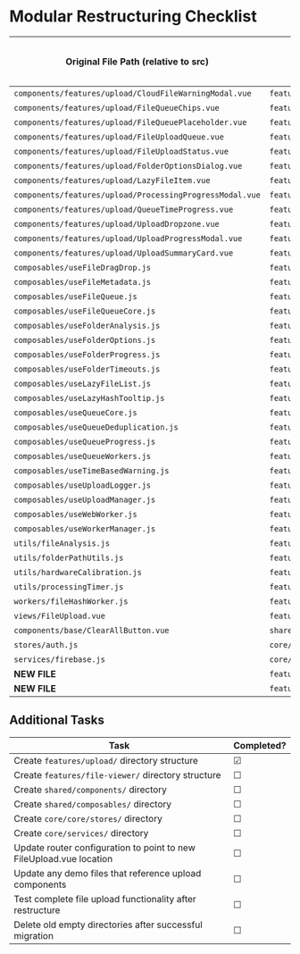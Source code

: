 # Modular Restructuring Checklist

| Original File Path (relative to src)                     | New File Path (relative to src)                          | File Moved? | Old File Cleaned up? | References Updated Throughout Codebase? | Validated Functionality? |
| -------------------------------------------------------- | -------------------------------------------------------- | ----------- | -------------------- | --------------------------------------- | ------------------------ |
| `components/features/upload/CloudFileWarningModal.vue`   | `features/upload/components/CloudFileWarningModal.vue`   | ☑          | ☑                   | ☑                                      | ☐                        |
| `components/features/upload/FileQueueChips.vue`          | `features/upload/components/FileQueueChips.vue`          | ☑          | ☑                   | ☑                                      | ☐                        |
| `components/features/upload/FileQueuePlaceholder.vue`    | `features/upload/components/FileQueuePlaceholder.vue`    | ☑          | ☑                   | ☑                                      | ☐                        |
| `components/features/upload/FileUploadQueue.vue`         | `features/upload/components/FileUploadQueue.vue`         | ☑          | ☑                   | ☑                                      | ☐                        |
| `components/features/upload/FileUploadStatus.vue`        | `features/upload/components/FileUploadStatus.vue`        | ☑          | ☑                   | ☑                                      | ☐                        |
| `components/features/upload/FolderOptionsDialog.vue`     | `features/upload/components/FolderOptionsDialog.vue`     | ☑          | ☑                   | ☑                                      | ☐                        |
| `components/features/upload/LazyFileItem.vue`            | `features/upload/components/LazyFileItem.vue`            | ☑          | ☑                   | ☑                                      | ☐                        |
| `components/features/upload/ProcessingProgressModal.vue` | `features/upload/components/ProcessingProgressModal.vue` | ☑          | ☑                   | ☑                                      | ☐                        |
| `components/features/upload/QueueTimeProgress.vue`       | `features/upload/components/QueueTimeProgress.vue`       | ☑          | ☑                   | ☑                                      | ☐                        |
| `components/features/upload/UploadDropzone.vue`          | `features/upload/components/UploadDropzone.vue`          | ✓           | ✓                    | ✓                                       | ✓                        |
| `components/features/upload/UploadProgressModal.vue`     | `features/upload/components/UploadProgressModal.vue`     | ☐           | ☐                    | ☐                                       | ☐                        |
| `components/features/upload/UploadSummaryCard.vue`       | `features/upload/components/UploadSummaryCard.vue`       | ☐           | ☐                    | ☐                                       | ☐                        |
| `composables/useFileDragDrop.js`                         | `features/upload/composables/useFileDragDrop.js`         | ✅          | ✅                   | ✅                                      | ✅                       |
| `composables/useFileMetadata.js`                         | `features/upload/composables/useFileMetadata.js`         | ✅          | ✅                   | ✅                                      | ✅                       |
| `composables/useFileQueue.js`                            | `features/upload/composables/useFileQueue.js`            | ☐           | ☐                    | ☐                                       | ☐                        |
| `composables/useFileQueueCore.js`                        | `features/upload/composables/useFileQueueCore.js`        | ☐           | ☐                    | ☐                                       | ☐                        |
| `composables/useFolderAnalysis.js`                       | `features/upload/composables/useFolderAnalysis.js`       | ☐           | ☐                    | ☐                                       | ☐                        |
| `composables/useFolderOptions.js`                        | `features/upload/composables/useFolderOptions.js`        | ☐           | ☐                    | ☐                                       | ☐                        |
| `composables/useFolderProgress.js`                       | `features/upload/composables/useFolderProgress.js`       | ☐           | ☐                    | ☐                                       | ☐                        |
| `composables/useFolderTimeouts.js`                       | `features/upload/composables/useFolderTimeouts.js`       | ☐           | ☐                    | ☐                                       | ☐                        |
| `composables/useLazyFileList.js`                         | `features/upload/composables/useLazyFileList.js`         | ☑          | ☑                   | ☑                                      | ☐                        |
| `composables/useLazyHashTooltip.js`                      | `features/upload/composables/useLazyHashTooltip.js`      | ☑          | ☑                   | ☑                                      | ☐                        |
| `composables/useQueueCore.js`                            | `features/upload/composables/useQueueCore.js`            | ☐           | ☐                    | ☐                                       | ☐                        |
| `composables/useQueueDeduplication.js`                   | `features/upload/composables/useQueueDeduplication.js`   | ☐           | ☐                    | ☐                                       | ☐                        |
| `composables/useQueueProgress.js`                        | `features/upload/composables/useQueueProgress.js`        | ☐           | ☐                    | ☐                                       | ☐                        |
| `composables/useQueueWorkers.js`                         | `features/upload/composables/useQueueWorkers.js`         | ☐           | ☐                    | ☐                                       | ☐                        |
| `composables/useTimeBasedWarning.js`                     | `features/upload/composables/useTimeBasedWarning.js`     | ☐           | ☐                    | ☐                                       | ☐                        |
| `composables/useUploadLogger.js`                         | `features/upload/composables/useUploadLogger.js`         | ☐           | ☐                    | ☐                                       | ☐                        |
| `composables/useUploadManager.js`                        | `features/upload/composables/useUploadManager.js`        | ☐           | ☐                    | ☐                                       | ☐                        |
| `composables/useWebWorker.js`                            | `features/upload/composables/useWebWorker.js`            | ☐           | ☐                    | ☐                                       | ☐                        |
| `composables/useWorkerManager.js`                        | `features/upload/composables/useWorkerManager.js`        | ☐           | ☐                    | ☐                                       | ☐                        |
| `utils/fileAnalysis.js`                                  | `features/upload/utils/fileAnalysis.js`                  | ☑          | ☑                   | ☑                                      | ☐                        |
| `utils/folderPathUtils.js`                               | `features/upload/utils/folderPathUtils.js`               | ☐           | ☐                    | ☐                                       | ☐                        |
| `utils/hardwareCalibration.js`                           | `features/upload/utils/hardwareCalibration.js`           | ☐           | ☐                    | ☐                                       | ☐                        |
| `utils/processingTimer.js`                               | `features/upload/utils/processingTimer.js`               | ☐           | ☐                    | ☐                                       | ☐                        |
| `workers/fileHashWorker.js`                              | `features/upload/workers/fileHashWorker.js`              | ☐           | ☐                    | ☐                                       | ☐                        |
| `views/FileUpload.vue`                                   | `features/upload/views/FileUpload.vue`                   | ☐           | ☐                    | ☐                                       | ☐                        |
| `components/base/ClearAllButton.vue`                     | `shared/components/ClearAllButton.vue`                   | ☑          | ☑                   | ☑                                      | ☐                        |
| `stores/auth.js`                                         | `core/core/stores/auth.js`                               | ☐           | ☐                    | ☐                                       | ☐                        |
| `services/firebase.js`                                   | `core/services/firebase.js`                              | ☐           | ☐                    | ☐                                       | ☐                        |
| **NEW FILE**                                             | `features/upload/index.js`                               | ☐           | N/A                  | ☐                                       | ☐                        |
| **NEW FILE**                                             | `features/file-viewer/index.js`                          | ☐           | N/A                  | ☐                                       | ☐                        |

## Additional Tasks

| Task                                                                | Completed? |
| ------------------------------------------------------------------- | ---------- |
| Create `features/upload/` directory structure                       | ☑         |
| Create `features/file-viewer/` directory structure                  | ☐          |
| Create `shared/components/` directory                               | ☐          |
| Create `shared/composables/` directory                              | ☐          |
| Create `core/core/stores/` directory                                | ☐          |
| Create `core/services/` directory                                   | ☐          |
| Update router configuration to point to new FileUpload.vue location | ☐          |
| Update any demo files that reference upload components              | ☐          |
| Test complete file upload functionality after restructure           | ☐          |
| Delete old empty directories after successful migration             | ☐          |
